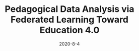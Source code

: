 ---
title: "Pedagogical Data Analysis via Federated Learning Toward Education 4.0"
authors:
- Song Guo
- Deze Zeng
- Shifu Dong

date: "2020-8-4"
doi: "10.11648/j.ajeit.20200402.13"

# Publication type.
# 1 = Conference paper; 2 = Journal article;
# 3 = Preprint Paper; 4 = Report; 5 = Book; 6 = Book section;
# 7 = Thesis; 8 = Patent
publication_types: ["2"]

# Publication name and optional abbreviated publication name.
publication: "* American Journal of Education and Information Technology*"
publication_short: ""

url_pdf: http://article.ajoeit.com/pdf/10.11648.j.ajeit.20200402.13.pdf
# url_code: ''
# url_dataset: ''
# url_poster: ''
# url_project: ''
# url_slides: ''
# url_video: ''

---